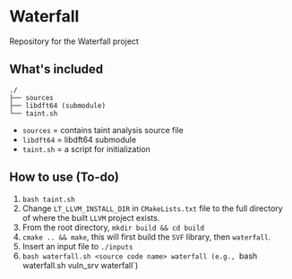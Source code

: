 # Waterfall
Repository for the Waterfall project

## What's included

```
./
├── sources
├── libdft64 (submodule)
└── taint.sh
```
- `sources` = contains taint analysis source file
- `libdft64` = libdft64 submodule
- `taint.sh` = a script for initialization

## How to use (To-do)
1) `bash taint.sh`
2) Change `LT_LLVM_INSTALL_DIR` in `CMakeLists.txt` file to the full directory of where the built `LLVM` project exists.
3) From the root directory, `mkdir build && cd build`
4) `cmake .. && make`, this will first build the `SVF` library, then `waterfall`.
5) Insert an input file to `./inputs`
6) `bash waterfall.sh <source code name> waterfall (e.g., `bash waterfall.sh vuln_srv waterfall`)